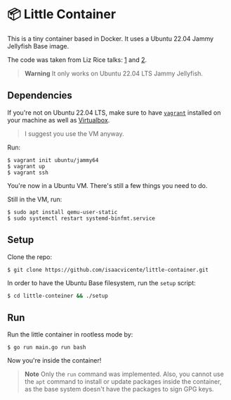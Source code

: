 # 📦 Little Container

This is a tiny container based in Docker. It uses a Ubuntu 22.04 Jammy Jellyfish
Base image.

The code was taken from Liz Rice talks: [1](https://youtu.be/oSlheqvaRso) and
[2](https://youtu.be/jeTKgAEyhsA).

> **Warning**
> It only works on Ubuntu 22.04 LTS Jammy Jellyfish.

## Dependencies

If you're not on Ubuntu 22.04 LTS, make sure to have [`vagrant`](https://github.com/hashicorp/vagrant)
installed on your machine as well as [Virtualbox](https://www.virtualbox.org/).

> I suggest you use the VM anyway.

Run:
```
$ vagrant init ubuntu/jammy64
$ vagrant up
$ vagrant ssh
```

You're now in a Ubuntu VM. There's still a few things you need to do.

Still in the VM, run:

```
$ sudo apt install qemu-user-static
$ sudo systemctl restart systemd-binfmt.service
```

## Setup

Clone the repo:

```
$ git clone https://github.com/isaacvicente/little-container.git
```

In order to have the Ubuntu Base filesystem, run the `setup` script:

```bash
$ cd little-conteiner && ./setup
```

## Run

Run the little container in rootless mode by:

```
$ go run main.go run bash
```

Now you're inside the container!

> **Note**
> Only the `run` command was implemented.
> Also, you cannot use the `apt` command to install or
> update packages inside the container, as the base
> system doesn't have the packages to sign GPG keys.
